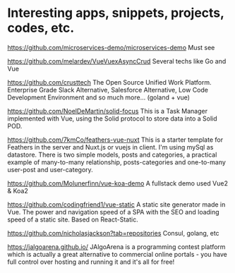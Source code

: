 # Interesting apps, snippets, projects, codes, etc.

https://github.com/microservices-demo/microservices-demo
Must see

https://github.com/melardev/VueVuexAsyncCrud
Several techs like Go and Vue

https://github.com/crusttech
The Open Source Unified Work Platform. Enterprise Grade Slack Alternative, Salesforce Alternative, Low Code Development Environment and so much more… (goland + vue)

https://github.com/NoelDeMartin/solid-focus
This is a Task Manager implemented with Vue, using the Solid protocol to store data into a Solid POD.

https://github.com/7kmCo/feathers-vue-nuxt
This is a starter template for Feathers in the server and Nuxt.js or vuejs in client. I'm using mySql as datastore. There is two simple models, posts and categories, a practical example of many-to-many relationship, posts-categories and one-to-many user-post and user-category.


https://github.com/Molunerfinn/vue-koa-demo
A fullstack demo used Vue2 & Koa2

https://github.com/codingfriend1/vue-static
A static site generator made in Vue. The power and navigation speed of a SPA with the SEO and loading speed of a static site. Based on React-Static. 

https://github.com/nicholasjackson?tab=repositories
Consul, golang, etc

https://jalgoarena.github.io/
JAlgoArena is a programming contest platform which is actually a great alternative to commercial online portals - you have full control over hosting and running it and it's all for free!
